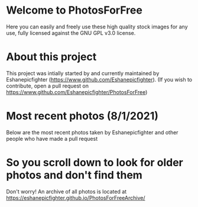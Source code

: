 # Welcome to PhotosForFree

Here you can easily and freely use these high quality stock images for any use, fully licensed against the GNU GPL v3.0 license. 

# About this project

This project was intially started by and currently maintained by Eshanepicfighter (https://www.github.com/Eshanepicfighter). (If you wish to contribute, open a pull request on https://www.github.com/Eshanepicfighter/PhotosForFree)


# Most recent photos (8/1/2021)
Below are the most recent photos taken by Eshanepicfighter and other people who have made a pull request


# So you scroll down to look for older photos and don't find them
Don't worry! An archive of all photos is located at https://eshanepicfighter.github.io/PhotosForFreeArchive/
